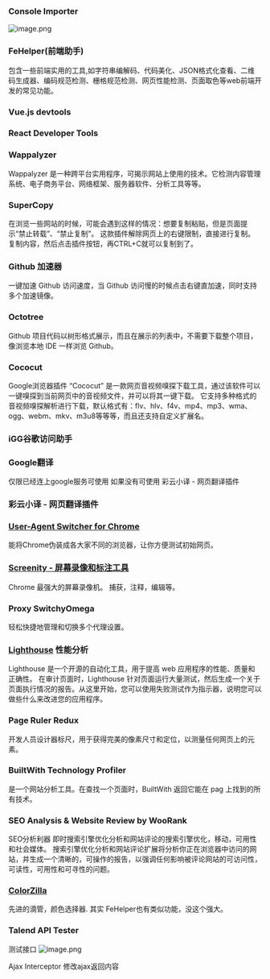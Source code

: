 ### Console Importer
![image.png](https://cdn.nlark.com/yuque/0/2021/png/292785/1637821534311-391f861e-3384-4a39-8a25-896bcafbab53.png#clientId=ua02a063d-c451-4&from=paste&height=400&id=u9bd7c961&name=image.png&originHeight=400&originWidth=640&originalType=binary&ratio=1&rotation=0&showTitle=false&size=109611&status=done&style=none&taskId=uc22aa0b9-fd20-4e0a-844c-4db52cd5187&title=&width=640)
### FeHelper(前端助手)
包含一些前端实用的工具,如字符串编解码、代码美化、JSON格式化查看、二维码生成器、编码规范检测、栅格规范检测、网页性能检测、页面取色等web前端开发的常见功能。

### Vue.js devtools
### React Developer Tools

### Wappalyzer
Wappalyzer 是一种跨平台实用程序，可揭示网站上使用的技术。它检测内容管理系统、电子商务平台、网络框架、服务器软件、分析工具等等。

### SuperCopy
在浏览一些网站的时候，可能会遇到这样的情况：想要复制粘贴，但是页面提示“禁止转载”、“禁止复制”。
这款插件解除网页上的右键限制，直接进行复制。
复制内容，然后点击插件按钮，再CTRL+C就可以复制到了。

### Github 加速器
一键加速 Github 访问速度，当 Github 访问慢的时候点击右键直加速，同时支持多个加速镜像。

### Octotree
Github 项目代码以树形格式展示，而且在展示的列表中，不需要下载整个项目，像浏览本地 IDE 一样浏览 Github。

### Cococut
Google浏览器插件 “Cococut” 是一款网页音视频嗅探下载工具，通过该软件可以一键嗅探到当前网页中的音视频文件，并可以将其一键下载。
它支持多种格式的音视频嗅探解析进行下载，默认格式有：flv、hlv、f4v、mp4、mp3、wma、ogg、webm、mkv、m3u8等等等，而且还支持自定义扩展名。

### iGG谷歌访问助手

### Google翻译
仅限已经连上google服务可使用 如果没有可使用 彩云小译 - 网页翻译插件

### 彩云小译 - 网页翻译插件

### [User-Agent Switcher for Chrome](https://link.juejin.cn/?target=https%3A%2F%2Fwww.cnplugins.com%2Foffice%2Fuser-agent-switcher-for-c%2F)
能将Chrome伪装成各大家不同的浏览器，让你方便测试初始网页。

### [Screenity - 屏幕录像和标注工具](https://link.juejin.cn/?target=https%3A%2F%2Fchrome.google.com%2Fwebstore%2Fdetail%2Fscreenity-screen-recorder%2Fkbbdabhdfibnancpjfhlkhafgdilcnji)
Chrome 最强大的屏幕录像机。 捕获，注释，编辑等。

### Proxy SwitchyOmega
轻松快捷地管理和切换多个代理设置。

### [Lighthouse](https://link.juejin.cn?target=https%3A%2F%2Fchrome.google.com%2Fwebstore%2Fdetail%2Flighthouse%2Fblipmdconlkpinefehnmjammfjpmpbjk) 性能分析
Lighthouse 是一个开源的自动化工具，用于提高 web 应用程序的性能、质量和正确性。
在审计页面时，Lighthouse 针对页面运行大量测试，然后生成一个关于页面执行情况的报告。从这里开始，您可以使用失败测试作为指示器，说明您可以做些什么来改进您的应用程序。

### Page Ruler Redux

开发人员设计器标尺，用于获得完美的像素尺寸和定位，以测量任何网页上的元素。

### BuiltWith Technology Profiler
是一个网站分析工具。在查找一个页面时，BuiltWith 返回它能在 pag 上找到的所有技术。
### SEO Analysis & Website Review by WooRank

SEO分析利器
即时搜索引擎优化分析和网站评论的搜索引擎优化，移动，可用性和社会媒体。
搜索引擎优化分析和网站评论扩展将分析你正在浏览器中访问的网站，并生成一个清晰的，可操作的报告，以强调任何影响被评论网站的可访问性，可读性，可用性和可寻性的问题。

### [ColorZilla](https://link.juejin.cn/?target=https%3A%2F%2Fchrome.google.com%2Fwebstore%2Fdetail%2Fcolorzilla%2Fbhlhnicpbhignbdhedgjhgdocnmhomnp)
先进的滴管，颜色选择器.
其实 FeHelper也有类似功能，没这个强大。

### Talend API Tester
测试接口
![image.png](https://cdn.nlark.com/yuque/0/2021/png/292785/1637825955396-72316a4d-2a18-4a28-8ee8-09675e864f60.png#clientId=u98abe5bf-abc8-4&from=paste&height=1422&id=udcbaf662&name=image.png&originHeight=1422&originWidth=3098&originalType=binary&ratio=1&rotation=0&showTitle=false&size=411585&status=done&style=none&taskId=uc820b945-14b6-48ce-95f4-4e744715f07&title=&width=3098)

Ajax Interceptor
修改ajax返回内容
